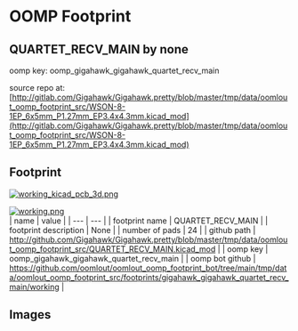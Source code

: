 # OOMP Footprint  
## QUARTET_RECV_MAIN  by none  
  
oomp key: oomp_gigahawk_gigahawk_quartet_recv_main  
  
source repo at: [http://gitlab.com/Gigahawk/Gigahawk.pretty/blob/master/tmp/data/oomlout_oomp_footprint_src/WSON-8-1EP_6x5mm_P1.27mm_EP3.4x4.3mm.kicad_mod](http://gitlab.com/Gigahawk/Gigahawk.pretty/blob/master/tmp/data/oomlout_oomp_footprint_src/WSON-8-1EP_6x5mm_P1.27mm_EP3.4x4.3mm.kicad_mod)  
## Footprint  
  
[![working_kicad_pcb_3d.png](working_kicad_pcb_3d_600.png)](working_kicad_pcb_3d.png)  
  
[![working.png](working_600.png)](working.png)  
| name | value | 
| --- | --- | 
| footprint name | QUARTET_RECV_MAIN | 
| footprint description | None | 
| number of pads | 24 | 
| github path | http://github.com/Gigahawk/Gigahawk.pretty/blob/master/tmp/data/oomlout_oomp_footprint_src/QUARTET_RECV_MAIN.kicad_mod | 
| oomp key | oomp_gigahawk_gigahawk_quartet_recv_main | 
| oomp bot github | https://github.com/oomlout/oomlout_oomp_footprint_bot/tree/main/tmp/data/oomlout_oomp_footprint_src/footprints/gigahawk_gigahawk_quartet_recv_main/working | 
## Images  
